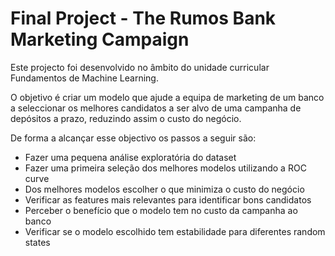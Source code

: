 # Final Project - The Rumos Bank Marketing Campaign

Este projecto foi desenvolvido no âmbito do unidade curricular Fundamentos de Machine Learning.

O objetivo é criar um modelo que ajude a equipa de marketing de um banco a seleccionar os melhores candidatos a ser alvo de uma campanha de depósitos a prazo, reduzindo assim o custo do negócio.

De forma a alcançar esse objectivo os passos a seguir são:


*   Fazer uma pequena análise exploratória do dataset
*   Fazer uma primeira seleção dos melhores modelos utilizando a ROC curve
*   Dos melhores modelos escolher o que minimiza o custo do negócio
*   Verificar as features mais relevantes para identificar bons candidatos
*   Perceber o benefício que o modelo tem no custo da campanha ao banco
*   Verificar se o modelo escolhido tem estabilidade para diferentes random states